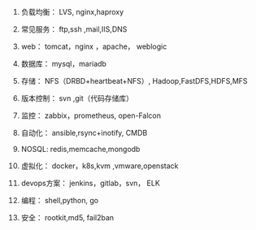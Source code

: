 1. 负载均衡： LVS, nginx,haproxy

2. 常见服务： ftp,ssh ,mail,IIS,DNS

3. web： tomcat，nginx ，apache， weblogic

4. 数据库： mysql，mariadb

5. 存储： NFS（DRBD+heartbeat+NFS）, Hadoop,FastDFS,HDFS,MFS

6. 版本控制： svn ,git（代码存储库）

7. 监控： zabbix，prometheus, open-Falcon

8. 自动化： ansible,rsync+inotify, CMDB

9. NOSQL: redis,memcache,mongodb

10. 虚拟化： docker，k8s,kvm ,vmware,openstack

11. devops方案： jenkins，gitlab，svn， ELK

12. 编程： shell,python, go

13. 安全： rootkit,md5, fail2ban

